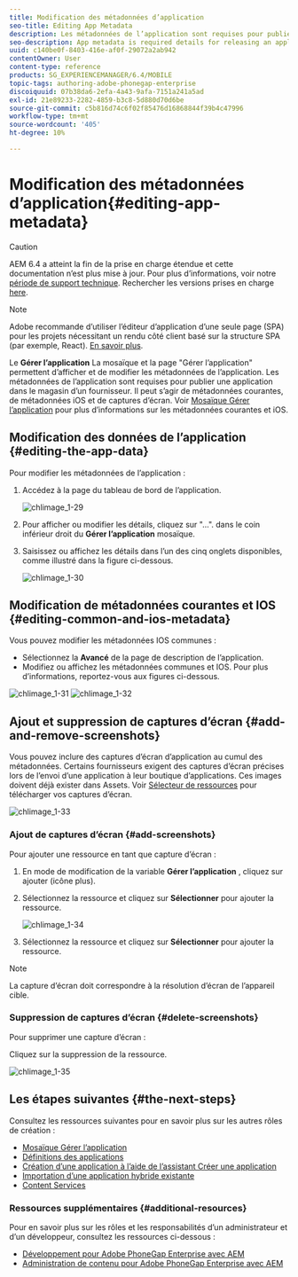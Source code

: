 ```yaml
---
title: Modification des métadonnées d’application
seo-title: Editing App Metadata
description: Les métadonnées de l’application sont requises pour publier une application dans le magasin d’un fournisseur. Consultez cette page pour en savoir plus sur la modification des données d’application.
seo-description: App metadata is required details for releasing an application to a vendor's store. Follow this page to learn about editing app data.
uuid: c140be0f-8403-416e-af0f-29072a2ab942
contentOwner: User
content-type: reference
products: SG_EXPERIENCEMANAGER/6.4/MOBILE
topic-tags: authoring-adobe-phonegap-enterprise
discoiquuid: 07b38da6-2efa-4a43-9afa-7151a241a5ad
exl-id: 21e89233-2282-4859-b3c8-5d880d70d6be
source-git-commit: c5b816d74c6f02f85476d16868844f39b4c47996
workflow-type: tm+mt
source-wordcount: '405'
ht-degree: 10%

---
```


# Modification des métadonnées d’application{#editing-app-metadata}

>[!CAUTION]
>
>AEM 6.4 a atteint la fin de la prise en charge étendue et cette documentation n’est plus mise à jour. Pour plus d’informations, voir notre [période de support technique](https://helpx.adobe.com/fr/support/programs/eol-matrix.html). Rechercher les versions prises en charge [here](https://experienceleague.adobe.com/docs/?lang=fr).

>[!NOTE]
>
>Adobe recommande d’utiliser l’éditeur d’application d’une seule page (SPA) pour les projets nécessitant un rendu côté client basé sur la structure SPA (par exemple, React). [En savoir plus](/help/sites-developing/spa-overview.md).

Le **Gérer l’application** La mosaïque et la page &quot;Gérer l’application&quot; permettent d’afficher et de modifier les métadonnées de l’application. Les métadonnées de l’application sont requises pour publier une application dans le magasin d’un fournisseur. Il peut s’agir de métadonnées courantes, de métadonnées iOS et de captures d’écran. Voir [Mosaïque Gérer l’application](/help/mobile/phonegap-app-details-tile.md) pour plus d’informations sur les métadonnées courantes et iOS.

## Modification des données de l’application {#editing-the-app-data}

Pour modifier les métadonnées de l’application :

1. Accédez à la page du tableau de bord de l’application.

   ![chlimage_1-29](assets/chlimage_1-29.png)

1. Pour afficher ou modifier les détails, cliquez sur &quot;...&quot;. dans le coin inférieur droit du **Gérer l’application** mosaïque.

1. Saisissez ou affichez les détails dans l’un des cinq onglets disponibles, comme illustré dans la figure ci-dessous.

   ![chlimage_1-30](assets/chlimage_1-30.png)

## Modification de métadonnées courantes et IOS {#editing-common-and-ios-metadata}

Vous pouvez modifier les métadonnées IOS communes :

* Sélectionnez la **Avancé** de la page de description de l’application.
* Modifiez ou affichez les métadonnées communes et IOS. Pour plus d’informations, reportez-vous aux figures ci-dessous.

![chlimage_1-31](assets/chlimage_1-31.png) ![chlimage_1-32](assets/chlimage_1-32.png)

## Ajout et suppression de captures d’écran {#add-and-remove-screenshots}

Vous pouvez inclure des captures d’écran d’application au cumul des métadonnées. Certains fournisseurs exigent des captures d’écran précises lors de l’envoi d’une application à leur boutique d’applications. Ces images doivent déjà exister dans Assets. Voir [Sélecteur de ressources](/help/assets/asset-selector.md) pour télécharger vos captures d’écran.

![chlimage_1-33](assets/chlimage_1-33.png)

### Ajout de captures d’écran {#add-screenshots}

Pour ajouter une ressource en tant que capture d’écran :

1. En mode de modification de la variable **Gérer l’application** , cliquez sur ajouter (icône plus).
1. Sélectionnez la ressource et cliquez sur **Sélectionner** pour ajouter la ressource.

   ![chlimage_1-34](assets/chlimage_1-34.png)

1. Sélectionnez la ressource et cliquez sur **Sélectionner** pour ajouter la ressource.

>[!NOTE]
>
>La capture d’écran doit correspondre à la résolution d’écran de l’appareil cible.

### Suppression de captures d’écran {#delete-screenshots}

Pour supprimer une capture d’écran :

Cliquez sur la suppression de la ressource.

![chlimage_1-35](assets/chlimage_1-35.png)

## Les étapes suivantes {#the-next-steps}

Consultez les ressources suivantes pour en savoir plus sur les autres rôles de création :

* [Mosaïque Gérer l’application](/help/mobile/phonegap-app-details-tile.md)
* [Définitions des applications](/help/mobile/phonegap-app-definitions.md)
* [Création d’une application à l’aide de l’assistant Créer une application](/help/mobile/phonegap-create-new-app.md)
* [Importation d’une application hybride existante](/help/mobile/phonegap-adding-content-to-imported-app.md)
* [Content Services](/help/mobile/develop-content-as-a-service.md)

### Ressources supplémentaires {#additional-resources}

Pour en savoir plus sur les rôles et les responsabilités d’un administrateur et d’un développeur, consultez les ressources ci-dessous :

* [Développement pour Adobe PhoneGap Enterprise avec AEM](/help/mobile/developing-in-phonegap.md)
* [Administration de contenu pour Adobe PhoneGap Enterprise avec AEM](/help/mobile/administer-phonegap.md)
